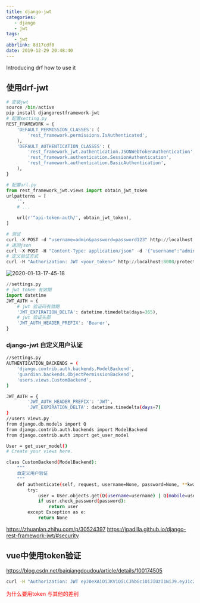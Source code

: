```yaml
---
title: django-jwt 
categories: 
   - django
   - jwt
tags:
   - jwt
abbrlink: 8d17cdf0
date: 2019-12-29 20:48:40
---
```



Introducing drf
how to use it 

<!--more-->


## 使用drf-jwt

```python
# 安装jwt
source /bin/active
pip install djangorestframework-jwt 
# 配置setting.py
REST_FRAMEWORK = {
    'DEFAULT_PERMISSION_CLASSES': (
        'rest_framework.permissions.IsAuthenticated',
    ),
    'DEFAULT_AUTHENTICATION_CLASSES': (
        'rest_framework_jwt.authentication.JSONWebTokenAuthentication',
        'rest_framework.authentication.SessionAuthentication',
        'rest_framework.authentication.BasicAuthentication',
    ),
}

# 配置url.py
from rest_framework_jwt.views import obtain_jwt_token
urlpatterns = [
    '',
    # ...

    url(r'^api-token-auth/', obtain_jwt_token),
]

# 测试
curl -X POST -d "username=admin&password=password123" http://localhost:8000/api-token-auth/
# 返回json
curl -X POST -H "Content-Type: application/json" -d '{"username":"admin","password":"password123"}' http://localhost:8000/api-token-auth/
# 定义验证方式
curl -H "Authorization: JWT <your_token>" http://localhost:8000/protected-url/ 
```
![2020-01-13-17-45-18](http://img.noback.top/2020-01-13-17-45-18.png)

   
```python
//settings.py
# jwt token 有效期
import datetime
JWT_AUTH = {
    # jwt 验证码有效期
    'JWT_EXPIRATION_DELTA': datetime.timedelta(days=365),
    # jwt 验证头部
    'JWT_AUTH_HEADER_PREFIX': 'Bearer',
}
```

### django-jwt 自定义用户认证

```bash
//settings.py
AUTHENTICATION_BACKENDS = (
    'django.contrib.auth.backends.ModelBackend',
    'guardian.backends.ObjectPermissionBackend',
    'users.views.CustomBackend',
)

JWT_AUTH = {
		'JWT_AUTH_HEADER_PREFIX': 'JWT',
		'JWT_EXPIRATION_DELTA': datetime.timedelta(days=7)
}
//users views.py
from django.db.models import Q
from django.contrib.auth.backends import ModelBackend
from django.contrib.auth import get_user_model

User = get_user_model()
# Create your views here.

class CustomBackend(ModelBackend):
    """
    自定义用户验证
    """
    def authenticate(self, request, username=None, password=None, **kwargs):
        try:
            user = User.objects.get(Q(username=username) | Q(mobile=username))
            if user.check_password(password):
                return user
        except Exception as e:
            return None 
```




https://zhuanlan.zhihu.com/p/30524397
https://jpadilla.github.io/django-rest-framework-jwt/#security

## vue中使用token验证
https://blog.csdn.net/baiqiangdoudou/article/details/100174505

```bash
curl -H "Authorization: JWT eyJ0eXAiOiJKV1QiLCJhbGciOiJIUzI1NiJ9.eyJ1c2VyX2lkIjoxLCJ1c2VybmFtZSI6ImFkbWluIiwiZXhwIjoxNTc0OTMwMjYyLCJlbWFpbCI6IjEwOTc2OTAyNjhAcXEuY29tIn0.cxzZhCOStN_w9OpVcq7rO-bcA_vWA172DtQaNdeGF3A" http://localhost:8000/switch/ 
```

<font color='red'>为什么要用token 与其他的差别</font>